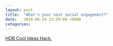 ```yaml
---
layout: post
title:  "What's your next social engagement?"
date:   2016-06-24 23:59:00 +0800
categories: 
---
```

[HDB Cool Ideas Hack.](http://www.upsingapore.com/events/hdb-cool-ideas-hack/)
